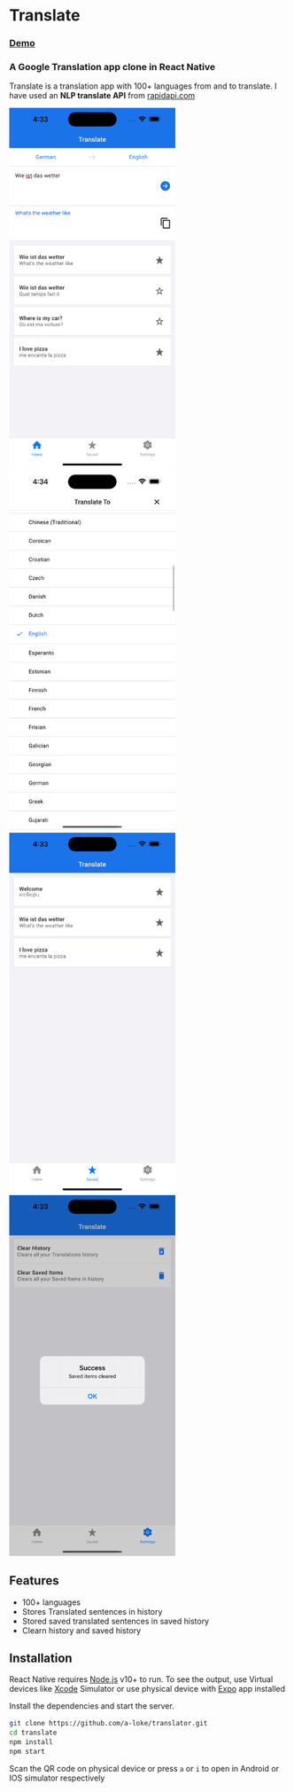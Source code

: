 # Translate

### [Demo](https://expo.dev/@lokeswaran/translate)

### A Google Translation app clone in React Native

Translate is a translation app with 100+ languages from and to translate. I have used an **NLP translate API** from [rapidapi.com](https://rapidapi.com/gofitech/api/nlp-translation/)

<img src="./assets/screenshots/home.png" width="300"> <img src="./assets/screenshots/languages.png" width="300"><br/>
<img src="./assets/screenshots/saved.png" width="300"> <img src="./assets/screenshots/settings.png" width="300">

## Features

-   100+ languages
-   Stores Translated sentences in history
-   Stored saved translated sentences in saved history
-   Clearn history and saved history

## Installation

React Native requires [Node.js](https://nodejs.org/) v10+ to run.
To see the output, use Virtual devices like [Xcode](https://developer.apple.com/xcode/) Simulator or use physical device with [Expo](https://apps.apple.com/app/apple-store/id982107779) app installed

Install the dependencies and start the server.

```sh
git clone https://github.com/a-loke/translator.git
cd translate
npm install
npm start
```

Scan the QR code on physical device or press `a` or `i` to open in Android or IOS simulator respectively
